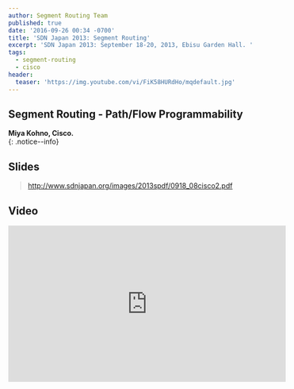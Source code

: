 ```yaml
---
author: Segment Routing Team
published: true
date: '2016-09-26 00:34 -0700'
title: 'SDN Japan 2013: Segment Routing'
excerpt: 'SDN Japan 2013: September 18-20, 2013, Ebisu Garden Hall. '
tags:
  - segment-routing
  - cisco
header:
  teaser: 'https://img.youtube.com/vi/FiK58HURdHo/mqdefault.jpg'
---
```

## Segment Routing - Path/Flow Programmability  

**Miya Kohno, Cisco.**  
{: .notice--info}

## Slides  

><http://www.sdnjapan.org/images/2013spdf/0918_08cisco2.pdf>

## Video  

<iframe width="560" height="315" src="https://www.youtube.com/embed/FiK58HURdHo" frameborder="0" allowfullscreen></iframe>


